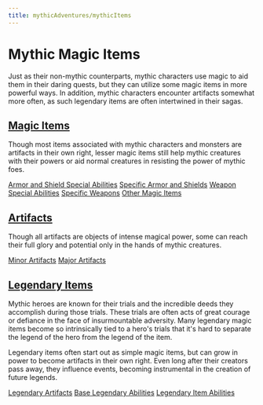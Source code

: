 ```yaml
---
title: mythicAdventures/mythicItems
---
```

# Mythic Magic Items

Just as their non-mythic counterparts, mythic characters use magic to aid them in their daring quests, but they can utilize some magic items in more powerful ways. In addition, mythic characters encounter artifacts somewhat more often, as such legendary items are often intertwined in their sagas.

## [Magic Items](mythicAdventures/mythicItems_dir/magicItems)

Though most items associated with mythic characters and monsters are artifacts in their own right, lesser magic items still help mythic creatures with their powers or aid normal creatures in resisting the power of mythic foes.

[Armor and Shield Special Abilities](mythicAdventures/mythicItems_dir/magicItems#_armor-and-shield-special-abilities) [Specific Armor and Shields](mythicAdventures/mythicItems_dir/magicItems#_specific-armor-and-shields) [Weapon Special Abilities](mythicAdventures/mythicItems_dir/magicItems#_weapon-special-abilities) [Specific Weapons](mythicAdventures/mythicItems_dir/magicItems#_specific-weapons) [Other Magic Items](mythicAdventures/mythicItems_dir/magicItems#_other-magic-items)

## [Artifacts](mythicAdventures/mythicItems_dir/artifacts)

Though all artifacts are objects of intense magical power, some can reach their full glory and potential only in the hands of mythic creatures.

[Minor Artifacts](mythicAdventures/mythicItems_dir/artifacts#_minor-artifacts) [Major Artifacts](mythicAdventures/mythicItems_dir/artifacts#_major-artifacts)

## [Legendary Items](mythicAdventures/mythicItems_dir/legendaryItems)

Mythic heroes are known for their trials and the incredible deeds they accomplish during those trials. These trials are often acts of great courage or defiance in the face of insurmountable adversity. Many legendary magic items become so intrinsically tied to a hero's trials that it's hard to separate the legend of the hero from the legend of the item.

Legendary items often start out as simple magic items, but can grow in power to become artifacts in their own right. Even long after their creators pass away, they influence events, becoming instrumental in the creation of future legends.

[Legendary Artifacts](mythicAdventures/mythicItems_dir/legendaryItems#_legendary-artifacts) [Base Legendary Abilities](mythicAdventures/mythicItems_dir/legendaryItems#_base-legendary-abilities) [Legendary Item Abilities](mythicAdventures/mythicItems_dir/legendaryItems#_legendary-item-abilities)

